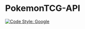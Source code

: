 # PokemonTCG-API

[![Code Style: Google](https://img.shields.io/badge/code%20style-google-blueviolet.svg)](https://github.com/google/gts)
